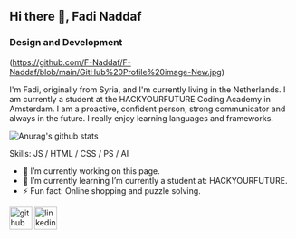 ## Hi there 👋, Fadi Naddaf
### Design and Development
(https://github.com/F-Naddaf/F-Naddaf/blob/main/GitHub%20Profile%20image-New.jpg)

I'm Fadi, originally from Syria, and I'm currently living in the Netherlands.
I am currently a student at the HACKYOURFUTURE Coding Academy in Amsterdam.
I am a proactive, confident person, strong communicator and always in the future.
I really enjoy learning languages and frameworks.


![Anurag's github stats](https://github-readme-stats.vercel.app/api?username=F-Naddaf)


Skills: JS / HTML / CSS / PS / AI

- 🔭 I’m currently working on this page. 
- 🌱 I’m currently learning I’m currently a student at: HACKYOURFUTURE. 
- ⚡ Fun fact: Online shopping and puzzle solving. 


[<img src='https://cdn.jsdelivr.net/npm/simple-icons@3.0.1/icons/github.svg' alt='github' height='40'>](https://github.com/F-Naddaf)  [<img src='https://cdn.jsdelivr.net/npm/simple-icons@3.0.1/icons/linkedin.svg' alt='linkedin' height='40'>](https://www.linkedin.com/in/fadi-naddaf-a04ba7196/)  

